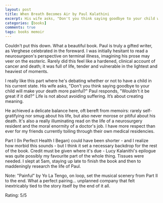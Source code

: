 ```yaml
---
layout: post
title: When Breath Becomes Air by Paul Kalathini
excerpt: His wife asks, "Don't you think saying goodbye to your child will make your death more painful?" Paul responds, "Wouldn't it be great if it did?" Life is not about avoiding suffering. It’s about creating meaning.
categories: [books]
comments: true
tags: books memoir
---
```

Couldn't put this down. What a beautiful book. Paul is truly a gifted writer, as Verghese celebrated in the foreward. I was initially hesitant to read a neurosurgeon's perspective on terminal illness, imagining his prose may veer on the esoteric. Rarely did this feel like a hardened, clinical account of cancer and death; it was full of life, tender and vulnerable in the lightest and heaviest of moments.

I really like this part where he's debating whether or not to have a child in his current state. His wife asks, "Don't you think saying goodbye to your child will make your death more painful?" Paul responds, "Wouldn't it be great if it did?" Life is not about avoiding suffering. It’s about creating meaning.

He achieved a delicate balance here, oft bereft from memoirs: rarely self-gratifying nor smug about his life, but also never morose or pitiful about his death. It's also a really illuminating read on the life of a neurosurgery resident and the moral enormity of a doctor's job. I have more respect than ever for my friends currently toiling through their own medical residencies.

Part I (In Perfect Health I Began) could have been shorter - and I realize how morbid this sounds - but I think it set a necessary backdrop for the rest of the book. Credit must be given where it's due - Lucy Kalanithi's epilogue was quite possibly my favourite part of the whole thing. Tissues were needed. I slept at 5am, staying up late to finish the book and then to maddeningly research the life of Paul.

Note: "Painful" by Yo La Tengo, on loop, set the musical scenery from Part II to the end. What a perfect pairing... unplanned company that felt inextricably tied to the story itself by the end of it all.

Rating: 5/5
